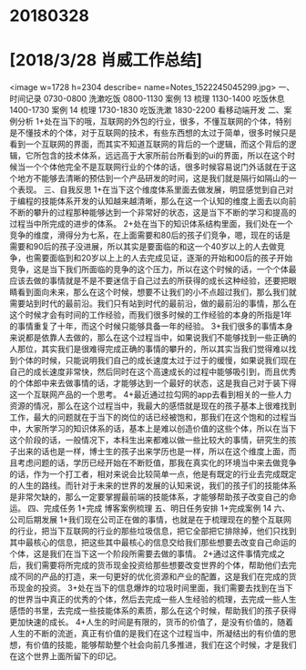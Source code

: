 # 20180328

# [2018/3/28 肖威工作总结]
<image w=1728 h=2304 describe= name=Notes_1522245045299.jpg>
一、时间记录
0730-0800 洗漱吃饭
0800-1130 案例 13 梳理
1130-1400 吃饭休息
1400-1730 案例 14 梳理
1730-1830 吃饭洗漱
1830-2200 看移动端开发
二、案例分析
1+处在当下的哦，互联网的外包的行业，很多，不懂互联网的个体，特别是不懂技术的个体，对于互联网的技术，有些东西想的太过于简单，很多时候只是看到一个互联网的界面，而其实不知道互联网的背后的一个逻辑，而这个背后的逻辑，它所包含的技术体系，远远高于大家所前台所看到的ui的界面，所以在这个时候当一个个体他完全不是互联网行业的个体的话，很多时候容易说门外话就在于这个地方不能够去清晰的预估到一个产品研发的时间，这是我们就是隔行如隔山的一个表现。
三、自我反思
1+在当下这个维度体系里面去做发展，明显感觉到自己对于编程的技能体系开发的认知越来越清晰，那么在这一个认知的维度上面去以向前不断的攀升的过程那种能够达到一个非常好的状态，这是当下不断的学习和提高的过程当中所完成的进步的体系。
2+处在当下的知识体系结构里面，我们处在一个竞争的维度，滑得分为七系，在上面需要和80后的孩子们竞争，嗯，现在的话是需要和90后的孩子没进展，所以其实是要面临的和这一个40岁以上的人去做竞争，也需要面临到和20岁以上上的人去完成见证，逐渐的开始和00后的孩子开始竞争，这是当下我们所面临的竞争的这个压力，所以在这个时候的话，一个个体最应该去做的事情就是不是不要迷信于自己过去的所获得的成长这种经验，还要把眼睛看到面向未来，那么在这个时候，想要不让我们的小不点超过我们，那么我们就需要站到时代的最前沿。我们只有站到时代的最前沿，做的最前沿的事情，那么在这个时候才会有时间的工作经验，而我们很多时候的工作经验的本身的所指是1年的事情重复了十年，而这个时候只能够具备一年的经验。
3+我们很多的事情本身来说都是依靠人去做的，那么在这个过程当中，如果说我们不能够找到一些正确的人那位，其实我们是很难得完成正确的事情的攀升的，所以其实当我们觉得难以找到个体的时候，只能说明我们自己的成长速度太过于过于的缓慢，如果说我们现在自己的成长速度非常快，然后同时在这个高速成长的过程中能够吸引到，而且优秀的个体郎中来去做事情的话，才能够达到一个最好的状态，这是我自己对于装下得这一个互联网产品的一个思考。
4+最近通过拉勾网的app去看到相关的一些人力资源的情况，那么在这个过程当中，我最大的感悟就是现在的孩子基本上很难找到工作，最大的问题就在于当下的岗位的话已经被饱和，那我们在这个饱和的过程当中，大家所学习的知识体系的话，基本上是难以创造价值的这些个体，所以在当下这个阶段的话，一般情况下，本科生出来都难以做一些比较大的事情，研究生的孩子出来的话也是一样，博士生的孩子出来学历也是一样，所以在这个维度上面，而且考虑问题的话，学历已经开始在不断贬值，那我在真实化的环境当中来去做竞争的话，作为一个打工者，相对来说会比较简单一点，他是有既定的行业去完成既定的人生的路线。而针对于未来的世界的发展的认知来说，我们的孩子们的技能体系是非常欠缺的，那么一定要掌握最前端的技能体系，才能够帮助孩子改变自己的命运。
四、完成任务
1+完成 博客案例梳理
五、明日任务安排
1+完成案例 14
六、公司后期发展
1+我们现在公司正在做的事情，也就是在于梳理现在的整个互联网的行业，把当下互联网的行业的那些垃圾信息，把它全部把它排除掉，他们只找到其中最核心的信息，把这些其中最核心的信息交给我们那些想要去改变自己命运的个体，这是我们在当下这一个阶段所需要去做的事情。
2+通过这件事情完成之后，我们需要将所完成的货币现金投资给那些想要改变世界的个体，帮助他们去完成不同的产品的打造，来一句更好的优化资源和产业的配置，这是我们在完成的货币现金的投资。
3+处在当下的信息爆炸的垃圾时间里面，我们需要去找到在当下的世界当中真正的优秀的个体，然后去完成一些人生经验的梳理，去完成一些人生感悟的书里，去完成一些技能体系的素质，那么在这个时候，帮助我们的孩子获得更加快速的成长。
4+人生的时间是有限的，货币的价值了，是没有价值的，随着人生的不断的流逝，真正有价值的是我们在这个过程当中，所凝结出的有价值的思想，有价值的技能，能够帮助整个社会向前几多推进，我们在这个时候，才是我们在这个世界上面所留下的印记。
